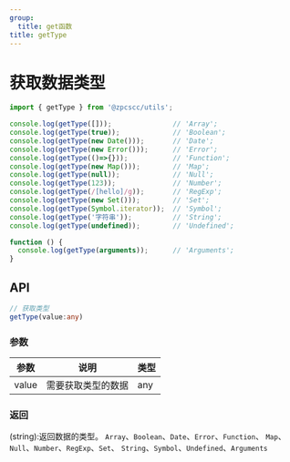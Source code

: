 ```yaml
---
group:
  title: get函数
title: getType
---
```


# 获取数据类型

```js
import { getType } from '@zpcscc/utils';

console.log(getType([]));               // 'Array';
console.log(getType(true));             // 'Boolean';
console.log(getType(new Date()));       // 'Date';
console.log(getType(new Error()));      // 'Error';
console.log(getType(()=>{}));           // 'Function';
console.log(getType(new Map()));        // 'Map';
console.log(getType(null));             // 'Null';
console.log(getType(123));              // 'Number';
console.log(getType(/[hello]/g));       // 'RegExp';
console.log(getType(new Set()));        // 'Set';
console.log(getType(Symbol.iterator));  // 'Symbol';
console.log(getType('字符串'));          // 'String';
console.log(getType(undefined));        // 'Undefined';

function () {
  console.log(getType(arguments));      // 'Arguments';
}
```

## API

```typescript
// 获取类型
getType(value:any)
```

### 参数

| 参数  | 说明               | 类型 |
| ----- | ------------------ | ---- |
| value | 需要获取类型的数据 | any  |

### 返回

(string):返回数据的类型。
`Array`、`Boolean`、`Date`、`Error`、`Function`、
`Map`、`Null`、`Number`、`RegExp`、`Set`、
`String`、`Symbol`、`Undefined`、`Arguments`
